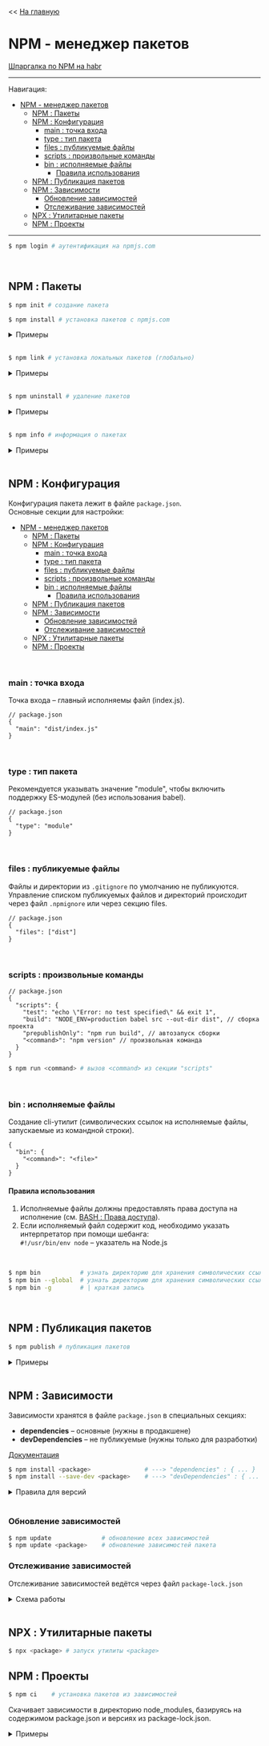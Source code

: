 << [На главную](../README.md)

# NPM - менеджер пакетов

[Шпаргалка по NPM на habr](https://habr.com/ru/post/133363/)

---

Навигация:

- [NPM - менеджер пакетов](#npm---менеджер-пакетов)
  - [NPM : Пакеты](#npm--пакеты)
  - [NPM : Конфигурация](#npm--конфигурация)
    - [main : точка входа](#main--точка-входа)
    - [type : тип пакета](#type--тип-пакета)
    - [files : публикуемые файлы](#files--публикуемые-файлы)
    - [scripts : произвольные команды](#scripts--произвольные-команды)
    - [bin : исполняемые файлы](#bin--исполняемые-файлы)
      - [Правила использования](#правила-использования)
  - [NPM : Публикация пакетов](#npm--публикация-пакетов)
  - [NPM : Зависимости](#npm--зависимости)
    - [Обновление зависимостей](#обновление-зависимостей)
    - [Отслеживание зависимостей](#отслеживание-зависимостей)
  - [NPX : Утилитарные пакеты](#npx--утилитарные-пакеты)
  - [NPM : Проекты](#npm--проекты)

---

<a id="login"></a>

```bash
$ npm login # аутентификация на npmjs.com
```

<br>

## NPM : Пакеты

<a id="init"></a>

```bash
$ npm init # создание пакета
```

<a id="install"></a>

```bash
$ npm install # установка пакетов с npmjs.com
```

<details>
<summary>Примеры</summary>

```bash
$ npm install                             # установка пакетов из package.json
$ npm install <package>                   # установка пакета в текущей директории
$ npm install -g <package>                # установка пакета глобально
$ npm install <package_1> <package_2>     # установка нескольких пакетов
```

</details><br>

<a id="link"></a>

```bash
$ npm link # установка локальных пакетов (глобально)
```

<details>
<summary>Примеры</summary>

```bash
$ npm link # установка пакета из текущей директории (глобально)
```

</details><br>

<a id="uninstall"></a>

```bash
$ npm uninstall # удаление пакетов
```

<details>
<summary>Примеры</summary>

```bash
$ npm uninstall <package>                 # удаление пакета в текущей директории
$ npm uninstall -g <package>              # удаление пакета глобально
$ npm uninstall <package_1> <package_2>   # удаление нескольких пакетов
```

</details><br>

<a id="info"></a>

```bash
$ npm info # информация о пакетах
```

<details>
<summary>Примеры</summary>

```bash
$ npm info <package> # найти информацию по <package> на npmjs.com
```

</details><br>

## NPM : Конфигурация

Конфигурация пакета лежит в файле `package.json`.<br>
Основные секции для настройки:

- [NPM - менеджер пакетов](#npm---менеджер-пакетов)
  - [NPM : Пакеты](#npm--пакеты)
  - [NPM : Конфигурация](#npm--конфигурация)
    - [main : точка входа](#main--точка-входа)
    - [type : тип пакета](#type--тип-пакета)
    - [files : публикуемые файлы](#files--публикуемые-файлы)
    - [scripts : произвольные команды](#scripts--произвольные-команды)
    - [bin : исполняемые файлы](#bin--исполняемые-файлы)
      - [Правила использования](#правила-использования)
  - [NPM : Публикация пакетов](#npm--публикация-пакетов)
  - [NPM : Зависимости](#npm--зависимости)
    - [Обновление зависимостей](#обновление-зависимостей)
    - [Отслеживание зависимостей](#отслеживание-зависимостей)
  - [NPX : Утилитарные пакеты](#npx--утилитарные-пакеты)
  - [NPM : Проекты](#npm--проекты)

<br>

### main : точка входа

Точка входа – главный исполняемы файл (index.js).

```jsonc
// package.json
{
  "main": "dist/index.js"
}
```

<br>

### type : тип пакета

Рекомендуется указывать значение "module", чтобы включить поддержку ES-модулей (без использования babel).

```jsonc
// package.json
{
  "type": "module"
}
```

<br>

### files : публикуемые файлы

Файлы и директории из `.gitignore` по умолчанию не публикуются.<br>
Управление списком публикуемых файлов и директорий происходит через файл `.npmignore` или через секцию files.

```jsonc
// package.json
{
  "files": ["dist"]
}
```

<br>

### scripts : произвольные команды

```jsonc
// package.json
{
  "scripts": {
    "test": "echo \"Error: no test specified\" && exit 1",
    "build": "NODE_ENV=production babel src --out-dir dist", // сборка проекта
    "prepublishOnly": "npm run build", // автозапуск сборки
    "<command>": "npm version" // произвольная команда
  }
}
```

```bash
$ npm run <command> # вызов <command> из секции "scripts"
```

<br>

### bin : исполняемые файлы

Создание cli-утилит (символических ссылок на исполняемые файлы, запускаемые из командной строки).

```jsonc
{
  "bin": {
    "<command>": "<file>"
  }
}
```

#### Правила использования

1. Исполняемые файлы должны предоставлять права доступа на исполнение (см. [BASH : Права доступа](./bash.md#bash--права-доступа)).
2. Если исполняемый файл содержит код, необходимо указать интерпретатор при помощи шебанга:<br>
   `#!/usr/bin/env node` – указатель на Node.js

<br>

```bash
$ npm bin           # узнать директорию для хранения символических ссылок (локальных)
$ npm bin --global  # узнать директорию для хранения символических ссылок (глобальных)
$ npm bin -g        # | краткая запись
```

<br>

## NPM : Публикация пакетов

<a id="publish"></a>

```bash
$ npm publish # публикация пакетов
```

<details>
<summary>Примеры</summary>

```bash
$ npm publish             # публикация пакета на npmjs.com
$ npm publish --dry-run   # публикация пакета локально
```

</details><br>

## NPM : Зависимости

Зависимости хранятся в файле `package.json` в специальных секциях:

- **dependencies** – основные (нужны в продакшене)
- **devDependencies** – не публикуемые (нужны только для разработки)

[Документация](https://docs.npmjs.com/files/package.json#dependencies)

```bash
$ npm install <package>               # ---> "dependencies" : { ... }
$ npm install --save-dev <package>    # ---> "devDependencies" : { ... }
```

<details>
<summary>Правила для версий</summary>

- `*` – любая версия
- `1.2.3` - точная версия
- `>1.2.3` - больше
- `>=1.2.3` - больше либо равна
- `<1.2.3` - меньше
- `<=1.2.3` - меньше либо равна
- `^1.2.3` - больше либо равна (кроме мажора),<br>
  т.е. >= 1.2.3 и < 2.0.0
- `~1.2.3` – больше либо равна (кроме мажора и минора),<br>
  т.е. >= 1.2.3 и < 1.3.0
- `1.2.x` – вместо х любая цифра

</details><br>

### Обновление зависимостей

<a id="update"></a>

```bash
$ npm update              # обновление всех зависимостей
$ npm update <package>    # обновление зависимостей пакета
```

### Отслеживание зависимостей

Отслеживание зависимостей ведётся через файл `package-lock.json`

<details>
<summary>Схема работы</summary>

![отслеживание зависимостей](https://github.com/cgehuzi/notes/raw/main/images/npm-package-lock.jpg)

</details><br>

## NPX : Утилитарные пакеты

<a id="npx"></a>

```bash
$ npx <package> # запуск утилиты <package>
```

## NPM : Проекты

<a id="ci"></a>

```bash
$ npm ci    # установка пакетов из зависимостей
```

Cкачивает зависимости в директорию node_modules, базируясь на содержимом package.json и версиях из package-lock.json.

<details>
<summary>Примеры</summary>

```bash
$ npm ci                # устанавливает dependencies и devDependencies
$ npm ci --production   # устанавливает только dependencies
```

</details><br>
